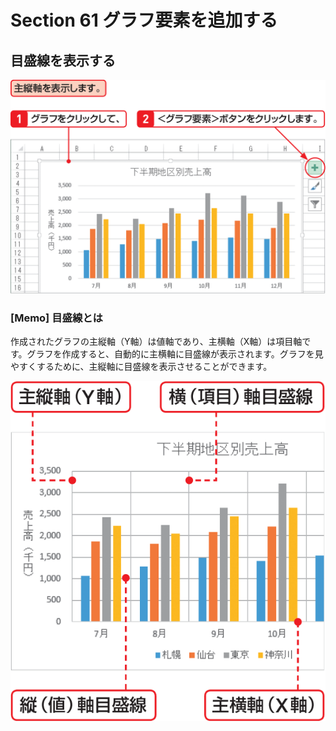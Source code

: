 # Section 61 グラフ要素を追加する

## 目盛線を表示する

![](001.png)

### [Memo] 目盛線とは

作成されたグラフの主縦軸（Y軸）は値軸であり、主横軸（X軸）は項目軸です。グラフを作成すると、自動的に主横軸に目盛線が表示されます。グラフを見やすくするために、主縦軸に目盛線を表示させることができます。

![memo](002.png)